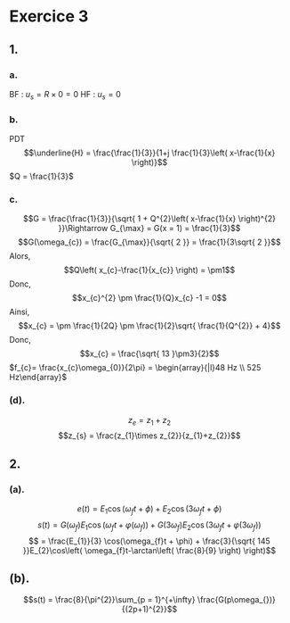 # Exercice 3
## 1.
### a.
BF : $u_{s} = R \times 0 = 0$
HF : $u_{s} = 0$

### b.
PDT
$$\underline{H} = \frac{\frac{1}{3}}{1+j \frac{1}{3}\left( x-\frac{1}{x} \right)}$$
$Q = \frac{1}{3}$

### c.
$$G = \frac{\frac{1}{3}}{\sqrt{ 1 + Q^{2}\left( x-\frac{1}{x} \right)^{2} }}\Rightarrow G_{\max} = G(x = 1) = \frac{1}{3}$$
$$G(\omega_{c}) = \frac{G_{\max}}{\sqrt{ 2 }} = \frac{1}{3\sqrt{ 2 }}$$
Alors, 
$$Q\left( x_{c}-\frac{1}{x_{c}} \right) = \pm1$$
Donc, 
$$x_{c}^{2} \pm \frac{1}{Q}x_{c} -1 = 0$$
Ainsi, 
$$x_{c} = \pm \frac{1}{2Q} \pm \frac{1}{2}\sqrt{ \frac{1}{Q^{2}} + 4}$$
Donc, 
$$x_{c} = \frac{\sqrt{ 13 }\pm3}{2}$$
$f_{c}= \frac{x_{c}\omega_{0}}{2\pi} = \begin{array}{|l}48 Hz \\ 525 Hz\end{array}$

### (d).
$$z_{e} = z_{1} + z_{2}$$
$$z_{s} = \frac{z_{1}\times z_{2}}{z_{1}+z_{2}}$$

## 2.
### (a).
$$e(t) = E_{1}\cos(\omega_{f}t + \phi) + E_{2}\cos(3\omega_{f}t + \phi)$$
$$s(t) = G(\omega_{f})E_{1}\cos(\omega_{f}t + \varphi(\omega_{f})) + G(3\omega_{f})E_{2}\cos(3\omega_{f}t + \varphi(3\omega_{f}))$$
$$ = \frac{E_{1}}{3} \cos(\omega_{f}t + \phi) + \frac{3}{\sqrt{ 145 }}E_{2}\cos\left( \omega_{f}t-\arctan\left( \frac{8}{9} \right) \right)$$

## (b).
$$s(t) = \frac{8}{\pi^{2}}\sum_{p = 1}^{+\infty} \frac{G(p\omega_{})}{(2p+1)^{2}}$$